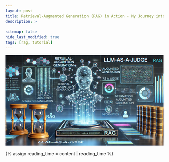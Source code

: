 ```yaml
---
layout: post
title: Retrieval-Augmented Generation (RAG) in Action - My Journey into LangChain & Hugging Face
description: >

sitemap: false
hide_last_modified: true
tags: [rag, tutorial]
---
```

<img src="/assets/img/blog/rag.png" width="800" />

{% assign reading_time = content | reading_time %}

<!-- Estimated reading time: {{ reading_time }} # commented out for now because it's inaccurate -->


